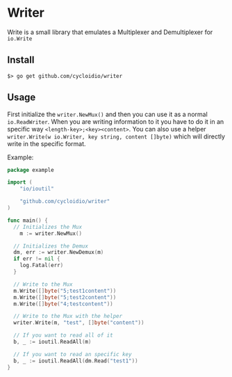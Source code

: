 # Writer

Write is a small library that emulates a Multiplexer and Demultiplexer for `io.Write`

## Install

```
$> go get github.com/cycloidio/writer
```

## Usage

First initialize the `writer.NewMux()` and then you can use it as a normal `io.ReadWriter`. When
you are writing information to it you have to do it in an specific way `<length-key>;<key><content>`.
You can also use a helper `writer.Write(w io.Writer, key string, content []byte)` which will directly
write in the specific format.

Example:

```go
package example

import (
	"io/ioutil"

	"github.com/cycloidio/writer"
)

func main() {
  // Initializes the Mux
	m := writer.NewMux()

  // Initializes the Demux
  dm, err := writer.NewDemux(m)
  if err != nil {
    log.Fatal(err)
  }

  // Write to the Mux
  m.Write([]byte("5;test1content"))
  m.Write([]byte("5;test2content"))
  m.Write([]byte("4;testcontent"))

  // Write to the Mux with the helper
  writer.Write(m, "test", []byte("content"))

  // If you want to read all of it
  b, _ := ioutil.ReadAll(m)

  // If you want to read an specific key
  b, _ := ioutil.ReadAll(dm.Read("test1"))
}
```
